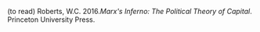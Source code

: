 (to read) Roberts, W.C. 2016.*Marx's Inferno: The Political Theory of Capital*. Princeton University Press.
